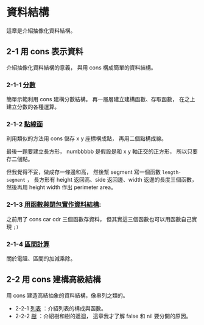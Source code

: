 # 資料結構
這章是介紹抽像化資料結構。

## 2-1 用 cons 表示資料
介紹抽像化資料結構的意義，
與用 cons 構成簡單的資料結構。

### 2-1-1 [分數](ration.sch)
簡單示範利用 cons 建構分數結構。
再一層層建立建構函數、存取函數，
在之上建立分數的各種運算。

### 2-1-2 [點線面](segment-2d.sch)
利用類似的方法用 cons 儲存 x y 座標構成點，
再用二個點構成線。

最後一題要建立長方形，
numbbbbb 是假設是和 x y 軸正交的正方形，
所以只要存二個點。

但我覺得不妥，做成存一條邊和高，
然後幫 segment 寫一個函數 `length-segment` ，
長方形有 height 返回高、side 返回邊、width 返邊的長度三個函數，
然後再用 height width 作出 perimeter area。

### 2-1-3 [用函數與閉包實作資料結構](cons.md): 
之前用了 cons car cdr 三個函數存資料，
但其實這三個函數也可以用函數自己實現 `;)`

### 2-1-4 [區間計算](interval.md)
關於電阻、區間的加減乘除。

## 2-2 用 cons 建構高級結構
用 cons 建造高結抽象的資料結構，像串列之類的。

  - 2-2-1 [列表](list.md) ：介紹列表的構成與函數。
  - 2-2-2 [樹](tree.md) ：介紹樹和樹的遞迴，
    這章我才了解 false 和 nil 要分開的原因。
